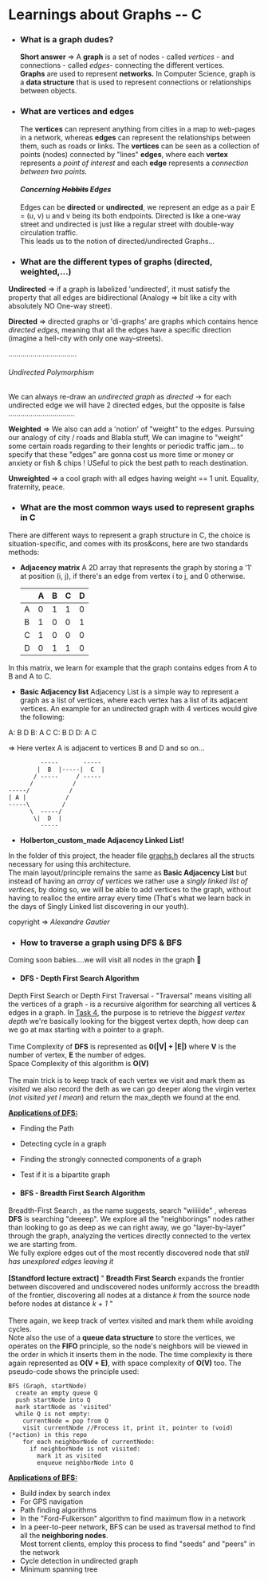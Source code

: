 # **Learnings about Graphs -- C**

- ### **What is a graph dudes?**

  **Short answer** => A **graph** is a set of nodes - called <i>vertices</i> - and connections - called <i>edges</i>- connecting the different vertices. <br>
  **Graphs** are used to represent **networks.**
  In Computer Science, graph is a **data structure** that is used to represent connections or relationships between objects.

- ### **What are vertices and edges**

  The **vertices** can represent anything from cities in a map to web-pages in a network, whereas **edges** can represent the relationships between them, such as roads or links.
  The **vertices** can be seen as a collection of points (nodes) connected by "lines" **edges**, where each **vertex** represents a <i>point of interest</i> and each **edge** represents a <i>connection between two points.</i>

  #### <i><strong>Concerning <s>Hobbits</s> Edges</strong></i> <br>

  Edges can be **directed** or **undirected**, we represent an edge as a pair E = (u, v) u and v being its both endpoints. Directed is like a one-way street and undirected is just like a regular street with double-way circulation traffic. <br>
  This leads us to the notion of directed/undirected Graphs...

- ### **What are the different types of graphs (directed, weighted,...)**

**Undirected** => if a graph is labelized 'undirected', it must satisfy the property that all edges are bidirectional (Analogy => bit like a city with absolutely NO One-way street).

**Directed** => directed graphs or 'di-graphs' are graphs which contains hence <i>directed edges</i>, meaning that all the edges have a specific direction
(imagine a hell-city with only one way-streets).

..................................

<h6> Undirected Polymorphism </h6>
We can always re-draw an <i>undirected graph</i> as <i>directed</i> -> for each undirected edge we will have 2 directed edges, but the opposite is false <br>
.................................

**Weighted** => We also can add a 'notion' of "weight" to the edges. Pursuing our analogy of city / roads and Blabla stuff, We can imagine to "weight" some certain roads regarding to their lenghts or periodic traffic jam... to specify that these "edges" are gonna cost us more time or money or anxiety or fish & chips ! USeful to pick the best path to reach destination.

**Unweighted** => a cool graph with all edges having weight == 1 unit. Equality, fraternity, peace.

- ### **What are the most common ways used to represent graphs in C**

There are different ways to represent a graph structure in C, the choice is situation-specific, and comes with its pros&cons, here are two standards methods:

- **Adjacency matrix**
  A 2D array that represents the graph by storing a '1' at position (i, j), if there's an edge from vertex i to j, and 0 otherwise. <br>

  |     | A   | B   | C   | D   |
  | --- | --- | --- | --- | --- |
  | A   | 0   | 1   | 1   | 0   |
  | B   | 1   | 0   | 0   | 1   |
  | C   | 1   | 0   | 0   | 0   |
  | D   | 0   | 1   | 1   | 0   |

In this matrix, we learn for example that the graph contains edges from A to B and A to C.

- **Basic Adjacency list**
  Adjacency List is a simple way to represent a graph as a list of vertices, where each vertex has a list of its adjacent vertices. An example for an undirected graph with 4 vertices would give the following: <br>

A: B D
B: A C
C: B D
D: A C

=> Here vertex A is adjacent to vertices B and D and so on...

```
         -----       -----
        |  B  |-----|  C  |
       / -----     / -----
      /           /
-----/           /
| A |           /
-----\         /
      \  -----/
       \|  D  |
         -----

```

- **Holberton_custom_made Adjacency Linked List!**

In the folder of this project, the header file [graphs.h](./graphs.h) declares all the structs necessary for using this architecture. <br>
The main layout/principle remains the same as **Basic Adjacency List** but instead of having an <i>array of vertices</i> we rather use a <i>singly linked list of vertices</i>, by doing so, we will be able to add vertices to the graph, without having to realloc the entire array every time (That's what we learn back in the days of Singly Linked list discovering in our youth).

copyright => <i>Alexandre Gautier</i>

- ### **How to traverse a graph using DFS & BFS**

Coming soon babies....we will visit all nodes in the graph 🚀

- #### **DFS - Depth First Search Algorithm**

Depth First Search or Depth First Traversal - "Traversal" means visiting all the vertices of a graph - is a recursive algorithm for searching all vertices & edges in a graph. In [Task 4](./4-depth_first_traverse.c), the purpose is to retrieve the <i>biggest vertex depth</i> we're basically looking for the biggest vertex depth, how deep can we go at max starting with a pointer to a graph. <br>
<br>
Time Complexity of **DFS** is represented as **0(|V| + |E|)** where **V** is the number of vertex, **E** the number of edges.<br>
Space Complexity of this algorithm is **O(V)** <br>
<br>
The main trick is to keep track of each vertex we visit and mark them as <i>visited</i> we also record the deth as we can go deeper along the virgin vertex (<i>not visited yet I mean</i>) and return the max_depth we found at the end.

<strong><u>Applications of DFS:</u></strong>

- Finding the Path
- Detecting cycle in a graph
- Finding the strongly connected components of a graph
- Test if it is a bipartite graph

- #### **BFS - Breadth First Search Algorithm**

Breadth-First Search , as the name suggests, search "wiiiiide" , whereas **DFS** is searching "deeeep". We explore all the "neighborings" nodes rather than looking to go as deep as we can right away, we go "layer-by-layer" through the graph, analyzing the vertices directly connected to the vertex we are starting from.<br>
We fully explore edges out of the most recently discovered node that <i>still has unexplored edges leaving it</i> <br>
<br>
**[Standford lecture extract]**
" **Breadth First Search** expands the frontier between discovered and undiscovered nodes uniformly accross the breadth of the frontier, discovering all nodes at a distance <i>k</i> from the source node before nodes at distance <i>k + 1</i> " <br>
<br>
There again, we keep track of vertex visited and mark them while avoiding cycles. <br>
Note also the use of a **queue data structure** to store the vertices, we operates on the **FIFO** principle, so the node's neighbors will be viewed in the order in which it inserts them in the node.
The time complexity is there again represented as **O(V + E)**, with space complexity of **O(V)** too.
The pseudo-code shows the principle used:

```
BFS (Graph, startNode)
  create an empty queue Q
  push startNode into Q
  mark startNode as 'visited'
  while Q is not empty:
    currentNode = pop from Q
    visit currentNode //Process it, print it, pointer to (void)(*action) in this repo
    for each neighborNode of currentNode:
      if neighborNode is not visited:
        mark it as visited
        enqueue neighborNode into Q
```

<strong><u>Applications of BFS:</u></strong>

- Build index by search index
- For GPS navigation
- Path finding algorithms
- In the "Ford-Fulkerson" algorithm to find maximum flow in a network
- In a peer-to-peer network, BFS can be used as traversal method to find all the **neighboring nodes**. <br>
  Most torrent clients, employ this process to find "seeds" and "peers" in the network
- Cycle detection in undirected graph
- Minimum spanning tree
